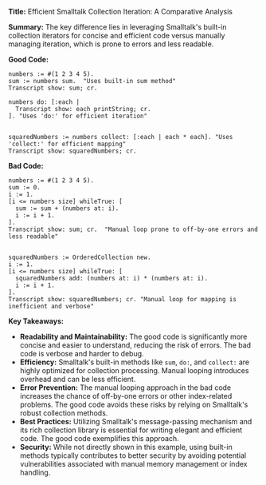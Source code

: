 **Title:** Efficient Smalltalk Collection Iteration: A Comparative Analysis

**Summary:**  The key difference lies in leveraging Smalltalk's built-in collection iterators for concise and efficient code versus manually managing iteration, which is prone to errors and less readable.


**Good Code:**

```smalltalk
numbers := #(1 2 3 4 5).
sum := numbers sum.  "Uses built-in sum method"
Transcript show: sum; cr.

numbers do: [:each | 
  Transcript show: each printString; cr.
]. "Uses 'do:' for efficient iteration"


squaredNumbers := numbers collect: [:each | each * each]. "Uses 'collect:' for efficient mapping"
Transcript show: squaredNumbers; cr.
```

**Bad Code:**

```smalltalk
numbers := #(1 2 3 4 5).
sum := 0.
i := 1.
[i <= numbers size] whileTrue: [
  sum := sum + (numbers at: i).
  i := i + 1.
].
Transcript show: sum; cr.  "Manual loop prone to off-by-one errors and less readable"


squaredNumbers := OrderedCollection new.
i := 1.
[i <= numbers size] whileTrue: [
  squaredNumbers add: (numbers at: i) * (numbers at: i).
  i := i + 1.
].
Transcript show: squaredNumbers; cr. "Manual loop for mapping is inefficient and verbose"

```

**Key Takeaways:**

* **Readability and Maintainability:** The good code is significantly more concise and easier to understand, reducing the risk of errors.  The bad code is verbose and harder to debug.
* **Efficiency:** Smalltalk's built-in methods like `sum`, `do:`, and `collect:` are highly optimized for collection processing. Manual looping introduces overhead and can be less efficient.
* **Error Prevention:** The manual looping approach in the bad code increases the chance of off-by-one errors or other index-related problems.  The good code avoids these risks by relying on Smalltalk's robust collection methods.
* **Best Practices:** Utilizing Smalltalk's message-passing mechanism and its rich collection library is essential for writing elegant and efficient code.  The good code exemplifies this approach.
* **Security:** While not directly shown in this example, using built-in methods typically contributes to better security by avoiding potential vulnerabilities associated with manual memory management or index handling.

